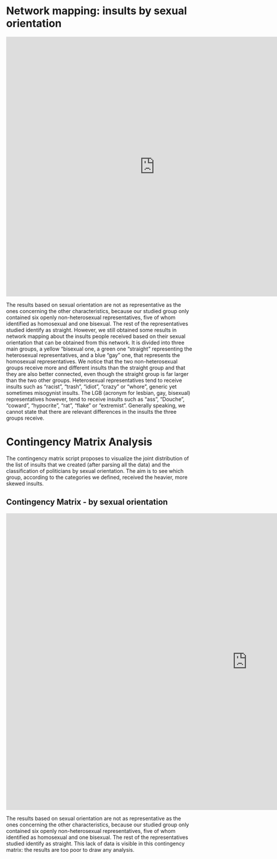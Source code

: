 # Network mapping: insults by sexual orientation 

<iframe src="https://documents.cortext.net/a1f1/a1f182f57d9837308532fd9dba3acc92/53323/maps/hn-usrep26876_6899top150-ISItermsadjective-ISItermssexualitysmaller-chi2cooc-99999-oT0.09-9999-louFalse.pdf" frameborder="0" style="overflow:hidden;border:1px solid #DDDDDD;" width="800" height="700" allowfullscreen></iframe>

The results based on sexual orientation are not as representative as the ones concerning the other characteristics, because our studied group only contained six openly non-heterosexual representatives, five of whom identified as homosexual and one bisexual. The rest of the representatives studied identify as straight. However, we still obtained some results in network mapping about the insults people received based on their sexual orientation that can be obtained from this network. It is divided into three main groups, a yellow “bisexual one, a green one “straight” representing the heterosexual representatives, and a blue “gay” one, that represents the homosexual representatives. We notice that the two non-heterosexual groups receive more and different insults than the straight group and that they are also better connected, even though the straight group is far larger than the two other groups. Heterosexual representatives tend to receive insults such as “racist”, “trash”, “idiot”, “crazy” or “whore”, generic yet sometimes misogynist insults. The LGB (acronym for lesbian, gay, bisexual) representatives however, tend to receive insults such as “ass”, “Douche”, “coward”, “hypocrite”, “rat”, “flake” or “extremist”. Generally speaking, we cannot state that there are relevant differences in the insults the three groups receive.


# Contingency Matrix Analysis
The contingency matrix script proposes to visualize the joint distribution of the list of insults that we created (after parsing all the data) and the classification of politicians by sexual orientation. The aim is to see which group, according to the categories we defined, received the heavier, more skewed insults. 

## Contingency Matrix - by sexual orientation 
<iframe src="https://documents.cortext.net/930d/930d443be49463b3061eb739e11fd907/53394/contingency_matrix-usrep2-logFalse-ISItermssexuality_big_database-sentpolarity_full_text-y6876_7218-reordered-nFchi2.pdf" frameborder="0" style="overflow:hidden;border:1px solid #DDDDDD;" width="1300" height="800" allowfullscreen></iframe>

The results based on sexual orientation are not as representative as the ones concerning the other characteristics, because our studied group only contained six openly non-heterosexual representatives, five of whom identified as homosexual and one bisexual. The rest of the representatives studied identify as straight. This lack of data is visible in this contingency matrix: the results are too poor to draw any analysis. 



